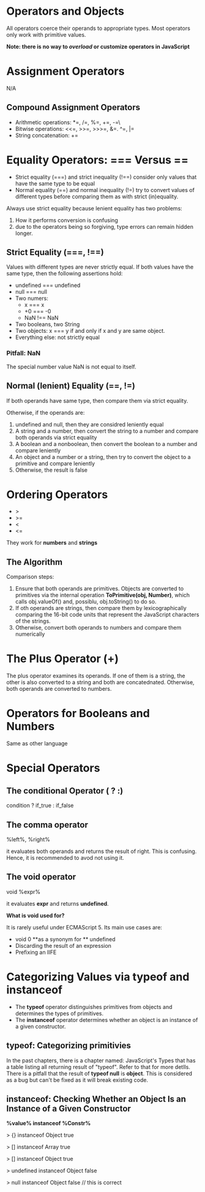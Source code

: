 # Operators and Objects

All operators coerce their operands to appropriate types. Most operators only work with primitive values.

**Note: there is no way to *overload* or customize operators in JavaScript**

# Assignment Operators

N/A

## Compound Assignment Operators

* Arithmetic operations: *=, /=, %=, +=, -=\
* Bitwise operations: <<=, >>=, >>>=, &=. ^=, |=
* String concatenation: +=

# Equality Operators: === Versus ==

* Strict equality (===) and strict inequality (!==) consider only values that have the same type to be equal
* Normal equality (==) and normal inequality (!=) try to convert values of different types before comparing them as with strict (in)equality.

Always use strict equality because lenient equality has two problems:

1. How it performs conversion is confusing
2. due to the operators being so forgiving, type errors can remain hidden longer.

## Strict Equality (===, !==)

Values with different types are never strictly equal. If both values have the same type, then the following assertions hold:

* undefined === undefined
* null === null
* Two numers:
	* x === x 
	* +0 === -0
	* NaN !== NaN
* Two booleans, two String
* Two objects: x === y if and only if x and y are same object.
* Everything else: not strictly equal

### Pitfall: NaN

The special number value NaN is not equal to itself.

## Normal (lenient) Equality (==, !=)

If both operands have same type, then compare them via strict equality.

Otherwise, if the operands are:

1. undefined and null, then they are considred leniently equal
2. A string and a number, then convert the string to a number and compare both operands via strict equality
3. A boolean and a nonboolean, then convert the boolean to a number and compare leniently
4. An object and a number or a string, then try to convert the object to a primitive and compare leniently
5. Otherwise, the result is false

# Ordering Operators

* &gt;
* &gt;=
* &lt;
* &lt;=

They work for **numbers** and **strings**

## The Algorithm

Comparison steps:

1. Ensure that both operands are primitives. Objects are converted to primitives via the internal operation **ToPrimitive(obj, Number)**, which calls obj.valueOf() and, possiblu, obj.toString() to do so.
2. If oth operands are strings, then compare them by lexicographically comparing the 16-bit code units that represent the JavaScript characters of the strings.
3. Otherwise, convert both operands to numbers and compare them numerically

# The Plus Operator (+)

The plus operator examines its operands. If one of them is a string, the other is also converted to a string and both are concatednated. Otherwise, both operands are converted to numbers.

# Operators for Booleans and Numbers

Same as other language

# Special Operators

## The conditional Operator ( ? :)

condition ? if_true : if_false

## The comma operator

%left%, %right%

it evaluates both operands and returns the result of right. This is confusing. Hence, it is recommended to avod not using it.

## The void operator

void %expr%

it evaluates **expr** and returns **undefined**.

**What is void used for?**

It is rarely useful under ECMAScript 5. Its main use cases are:

* void 0 **as a synonym for ** undefined
* Discarding the result of an expression
* Prefixing an IIFE


# Categorizing Values via typeof and instanceof

* The **typeof** operator distinguishes primitives from objects and determines the types of primitives.
* The **instanceof** operator determines whether an object is an instance of a given constructor.

## typeof: Categorizing primitivies

In the past chapters, there is a chapter named: JavaScript's Types that has a table listing all returning result of "typeof". Refer to that for more detIls. There is a pitfall that the result of **typeof null** is **object**. This is considered as a bug but can't be fixed as it will break existing code.

## instanceof: Checking Whether an Object Is an Instance of a Given Constructor

**%value% instanceof %Constr%**

&gt; {} instanceof Object
true

&gt; [] instanceof Array
true

&gt; [] instanceof Object
true

&gt; undefined instanceof Object
false

&gt; null instanceof Object 
false // this is correct

